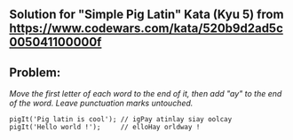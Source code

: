 ## Solution for "Simple Pig Latin" Kata (Kyu 5) from https://www.codewars.com/kata/520b9d2ad5c005041100000f

## Problem:

*Move the first letter of each word to the end of it, then add "ay" to the end of the word. Leave punctuation marks untouched.*

`pigIt('Pig latin is cool'); // igPay atinlay siay oolcay `\
`pigIt('Hello world !');     // elloHay orldway !`

